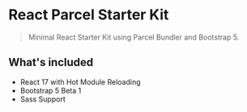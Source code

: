 # React Parcel Starter Kit

> Minimal React Starter Kit using Parcel Bundler and Bootstrap 5.

## What's included

- React 17 with Hot Module Reloading
- Bootstrap 5 Beta 1
- Sass Support
